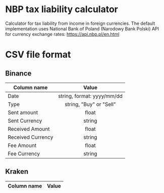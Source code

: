 # NBP tax liability calculator
Calculator for tax liability from income in foreign currencies. The default implementation uses National Bank of Poland (Narodowy Bank Polski) API for currency exchange rates: https://api.nbp.pl/en.html

# CSV file format
## Binance
| Column name | Value |
|-------------|:-------:|
| Date            |   string, format: yyyy/mm/dd    |
|    Type         |   string, "Buy" or "Sell"    |
|    Sent amount         |    float   |
|    Sent Currency        |  string     |
|    Received Amount       |    float   |
|    Received Currency         |   string    |
|    Fee Amount       |   float    |
|    Fee Currency         |    string   |


## Kraken
| Column name | Value |
|-------------|:-------:|
